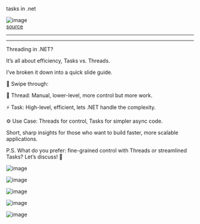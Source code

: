 tasks in .net 

![image](https://github.com/alymomdouh/important-images/assets/33808080/6eef50c0-138b-4bb2-bef9-fb8eb83649fd)
<br/>
   [source](https://www.linkedin.com/posts/adnan-maqbool-khan-0b4531a1_%3F%3F%3F%3F%3F%3F%3F%3F%3F%3F%3F-%3F%3F-%3F%3F%3F-activity-7145684768104386560-2QDX?utm_source=share&utm_medium=member_desktop)
<hr>

-----


Threading in .NET? 

It’s all about efficiency, Tasks vs. Threads. 

I’ve broken it down into a quick slide guide.

📄 Swipe through: 

🔄 Thread: Manual, lower-level, more control but more work. 

⚡ Task: High-level, efficient, lets .NET handle the complexity. 

⚙️ Use Case: Threads for control, Tasks for simpler async code.

Short, sharp insights for those who want to build faster, more scalable applications.

P.S. What do you prefer: fine-grained control with Threads or streamlined Tasks? Let’s discuss! 💬

![image](https://github.com/user-attachments/assets/5b20e48f-d618-468e-b494-2080569ce9b4)

![image](https://github.com/user-attachments/assets/1d404f6f-4e80-4972-9599-b7438dc312b6)

![image](https://github.com/user-attachments/assets/d325b741-d995-4768-86d5-9f83e80fcaff)

![image](https://github.com/user-attachments/assets/ba2da4f1-5603-4cbe-af50-e10dda1065de)

![image](https://github.com/user-attachments/assets/d429772b-6ef8-493b-a388-08c7e6f7ad7b)
